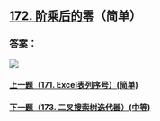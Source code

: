 ## [172. 阶乘后的零](https://leetcode-cn.com/problems/factorial-trailing-zeroes/)（简单）





### 答案：



![](https://img-blog.csdnimg.cn/20200807155236311.png)

#### [上一题（171. Excel表列序号）(简单)](https://github.com/sdwwld/leetCode/blob/master/src/main/java/com/wld/java/leetcode/leetCode0171.md)

#### [下一题（173. 二叉搜索树迭代器）(中等)](https://github.com/sdwwld/leetCode/blob/master/src/main/java/com/wld/java/leetcode/leetCode0173.md)